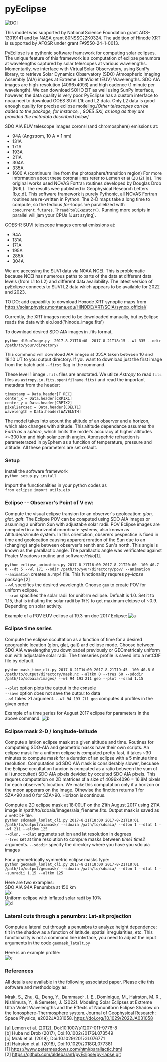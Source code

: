 # pyEclipse

[![DOI](https://zenodo.org/badge/362197547.svg)](https://zenodo.org/badge/latestdoi/362197547)

This model was supported by National Science Foundation grant AGS-13019141 and by NASA grant 80NSSC22K0324. The addition of Hinode XRT is supported by AFOSR under grant FA9550-24-1-0013.


PyEclipse is a pythonic software framework for computing solar eclipses. The unique feature of this framework is a computation of eclipse penumbra at wavelengths captured by solar telescopes at various wavelengths. Momentarily, we interface with Virtual Solar Observatory, using SunPy library, to retrieve Solar Dynamics Observatory (SDO) Atmospheric Imaging Assembly (AIA) images at Extreme UltraViolet (EUV) Wavelengths. SDO AIA images are high-resolution (4096x4096) and high cadence (1 minute per wavelength). We can download SOHO EIT as well using SunPy interface, however, the data quality is very poor. PyEclipse has a custom interface to noaa.ncei to download GOES SUVI L1b and L2 data. Only L2 data is good enough quality for precise eclipse modeling.*[Other telescopes can be added to the package, for instance, \, GOES SXI, as long as they are provided the metadata described below]*   

SDO AIA EUV telescope images coronal (and chromosphere) emissions at: 
- 94A (Angstrom, 10 A = 1 nm)
- 131A
- 171A
- 193A
- 211A
- 304A
- 335A    
- 1600 A (continuum line from the photosphere/transition region)
For more information about these coronal lines refer to Lemen et al (2012) [a]. The original works used NOVAS Fortran routines developed by Douglas Drob (NRL). The results wee published in Geophysical Research Letters [b,c,d]. This software framework is purely Pythonic, all NOVAS Fortran routines are re-written in Python. The 2-D maps take a long time to compute, so the tedious *for*-loops are parallelized with `concurrent.futures.ThreadPoolExecutor()`. Running more scripts in parallel will jam your CPUs [Just saying].

GOES-R SUVI telescope images coronal emissions at:
- 94A
- 131A
- 171A
- 195A
- 285A
- 304A

We are accessing the SUVI data via NOAA NCEI. This is problematic because NCEI has numerous paths to parts of the data at different data levels (from L1 to L2) and different data availability. The latest version of pyEclipse connects to SUVI L2 data which appears to be available for 2022 and 2023.

TO DO: add capability to download Honode XRT synoptic maps from https://solar.physics.montana.edu/HINODE/XRT/SCIA/synop_official/

Currently, the XRT images need to be downloaded manually, but pyEclipse reads the data with eio.load('hinode_image.fits')

To download desired SDO AIA images in .fits format, 

`python dlSunImage.py  2017-8-21T18:00  2017-8-21T18:15 --wl 335 --odir /path/to/your/directory/`

This command will download AIA images at 335A taken between 18 and 18:10 UT to you output directory. If you want to download just the first image from the batch add `--first` flag in the command.

These level 1 image `.fits` files are annotated. We utilze *Astropy* to read `fits` files as `astropy.io.fits.open(filname.fits)` and read the important metadata from the header:

`timestamp = Data.header[T_REC] `   
`center_x = Data.header[CRPIX1] `   
`center_y = Data.header[CRPIX2] `   
`pixel2arcsec = Data.header[CDELT1]`   
`wavelength = Data.header[WAVELNTH]`

The model takes into acount the altitude of an observer and a horizon, which also changes with altitude. This altitude dependance assumes *the Earth as a sphere*, which limits the model's accuracy at higher altitudes >~300 km and high solar zenith angles. Atmospehric refraction is parameterazed in pyEphem as a funcition of temperature, pressure and altitude. All these parameters are set default.

### Setup
Install the software framework  
`python setup.py install`

Import the functionalities in your python codes as   
`from eclipse import utils,eio`

### Eclipse -- Observer's Point of View:

Compute the visual eclipse transion for an observer's geolocation: *glon, glat, galt*. The Eclipse POV can be computed using SDO AIA images or assuming a uniform Sun with adjustable solar radii. POV Eclipse images are computed in a horizontal coordinate systems, also known as Altitude/azimute system. In this orientation, obserers pespectice is fixed in time and geolocation causing apparent roration of the Sun due to an (changing) angle between observer's zenith and Sun's north. This sngle is known as the parallactic angle. The parallactic angle was verificated against Peater Meadows routine and software *Helio*[1].  

`python eclipse_animation.py 2017-8-21T16:00 2017-8-21T20:00 -100 40.7 0 --dt 5 --wl 171 --odir /path/to/your/directory/pov/ --animation`     
`--animation` creates a .mp4 file. This functionality requres *py-lapse* package [2]    
`--wl` specifies the desired wavelength. Choose `geo` to create POV for uniform eclipse.     
`--srad` spacifies the solar radii for uniform eclipse. Defualt is 1.0. Set it to 1.15, that is inflating the solar radii by 15% to get maximum elcipse of ~0.9. Depending on solar activity.

Example of a POV EUV eclipse at 19.3 nm doe 2017 Eclipse:
![a](https://github.com/aldebaran1/pyEclipse/blob/master/misc/Aug2017_pov.gif)

### Eclipse time series

Compute the eclipse occultation as a function of time for a desired geographic location (glon, glat, galt) and eclipse mode. Choose between SDO AIA wavelengths you downloaded previously or GEOmetricaly uniform sun with adjustable solar radii. The timeseries profile is saved into a netCDF file by default.

`
pyhton mask_time_cli.py 2017-8-21T16:00 2017-8-21T19:45 -100 40.8 0 /path/to/output/directory/mask.nc --altkm 0 --tres 60 --sdodir /path/to/sdoaia/images/ --wl 94 193 211 geo --plot --srad 1.15
`

`--plot` option plots the output in the console  
`--save` option does not save the output to data  
`--wl` takes >1 argument. `--wl 94 193 211 geo` computes 4 profiles in the given order

Example of a time series for August 2017 eclipse for parameters in the above command.
![b](https://github.com/aldebaran1/pyEclipse/blob/master/misc/time_series_2017.png)

### Eclipse mask 2-D / longitude-latitude

Compute a lat/lon eclipse mask at a given altitude and time. Routines for computeing SDO-AIA and geometric masks have their own scripts. An eclipse mask for a uniform eclipse is computed pretty fast, it takes ~30 minutes to compute mask for a duration of an eclipse with a 5 minute time resolution. Computation od SDO AIA mask is considerably slower, becuase the Eclipse occultation funcion is computed as a ratio between the sum of all (unocculted) SDO AIA pixels devided by occulted SDO AIA pixels. This requres computation on 2D matrices of a size of 4096x4096 = 16.8M pixels for each observer's location. We make this computation only if a horizon or the moon apperars on the image. Othewise the finction returns 1 for SZA<90 and 0 for SZA>90. Horizon is continous.

Compute a 2D eclipse mask at 18:00UT on the 21th August 2017 using 211A image in /path/to/sdoaia/images/aia_filename.fits. Output mask is saved as a netCDF file.     
`python sdomask_lonlat_cli.py 2017-8-21T18:00 2017-8-21T18:01 /path/to/output/aiamask/ --sdoaia /path/to/sdoaia/ --dlon 1 --dlat 1 --wl 211 --altkm 125`    
`--dlon, --dlat` argumets set lon and lat resolution in degrees    
`--tres` set at time resolution to compute masks between *time1 time2* arguments.
`--sdodir` specify the directory where you have you sdo aia images  

For a geometrically symmetric eclipse masks type:     
`python geomask_lonlat_cli.py 2017-8-21T18:00 2017-8-21T18:01 /path/to/output/geomask/ --sdoaia /path/to/sdoaia/ --dlon 1 --dlat 1 --sunradii 1.15 --altkm 125`    

Here are two examples:   
SDO AIA 94A Penumbra at 150 km   
![c](https://github.com/aldebaran1/pyEclipse/blob/master/misc/aug2017_aia94A.gif)      
Uniform eclipse with inflated solar radii by 10%    
![d](https://github.com/aldebaran1/pyEclipse/blob/master/misc/Aug2017_geo1.1.gif)      

### Lateral cuts through a penumbra: Lat-alt projection

Compute a lateral cut through a penumbra to analyze height dependence: tilt in the shadow as a function of latitude, spatial irregularities, etc. This functionality is not a command line interface, you need to adjust the input arguments in the code `geomask_latalt.py`

Here is an example profile:    
![e](https://github.com/aldebaran1/pyEclipse/blob/master/misc/lat_alt_2017.png)

### References
All details are available in the following associated paper. Please cite this software and methodology as:

Mrak, S., Zhu, Q., Deng, Y., Dammasch, I. E., Dominique, M., Hairston, M. R., Nishimura, Y., & Semeter, J. (2022). Modeling Solar Eclipses at Extreme Ultra Violet Wavelengths and the Effects of Nonuniform Eclipse Shadow on the Ionosphere-Thermosphere system. Journal of Geophysical Research: Space Physics, e2022JA031058. https://doi.org/10.1029/2022JA031058


[a] Lemen et al. (2012), Doi:10.1007/s11207-011-9776-8     
[b] Huba nd Drob (2017), Doi:10.1002/2017GL073549    
[c] Mrak et al. (2018), Doi:10.1029/2017GL076771     
[d] Hairston et al. (2018), Doi:10.1029/2018GL077381    
[1] https://www.petermeadows.com/html/parallactic.html    
[2] https://github.com/aldebaran1/pyEclipse/py-lapse.git    
